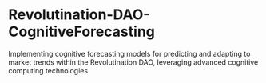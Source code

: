 # Revolutination-DAO-CognitiveForecasting
Implementing cognitive forecasting models for predicting and adapting to market trends within the Revolutination DAO, leveraging advanced cognitive computing technologies.
